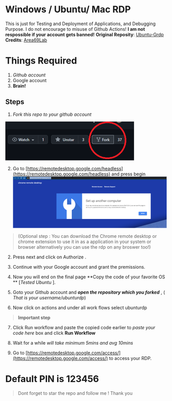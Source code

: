# Windows / Ubuntu/ Mac RDP  


This is just for Testing and Deployment of Applications, and Debugging Purpose. I do not encourage to misuse of Github Actions! **I am not respossible if your  account gets banned!**
**Original Reposity**: [Ubuntu-Grdp](https://github.com/Area69Lab/Ubuntu-Grdp)
**Credits**:     [Area69Lab](https://github.com/Area69Lab/)


# Things Required

 1. *Github account*
 2. Google account
 3. **Brain!**
## Steps

 1. *Fork this repo to your github account* 

  ![fork github](/img/fork.png)
 
 2. Go to [https://remotedesktop.google.com/headless](https://remotedesktop.google.com/headless) and press begin
 ![fork github](/img/begin.png)
 
> (Optional  step : You can download  the Chrome remote desktop or
> chrome extension to use it  in 
>     as a application in your system or browser alternatively you can use the rdp on  any broswer too!)

 2. Press next and click on Authorize .
   
 3. Continue with your Google account and grant the premissions.
   
 4. Now you will end on the final page **Copy the code of your favorite OS ** [*Tested Ubuntu* ].
   
 5. Goto your Github account and  ***open the repository which you forked*** , ( *That is  your username/ubunturdp*)

 6. Now click on actions and under all work flows select ubunturdp

> **Important step**

 7.  Click Run workflow and paste the copied code earlier to  *paste your code here* box and click  **Run Workflow**

 8.   Wait for  a while *will take minimum 5mins and avg 10mins* 



9.  Go to  [https://remotedesktop.google.com/access/](https://remotedesktop.google.com/access/)  to access your RDP.


# Default PIN is 123456

> Dont forget to star the repo and follow me ! Thank you

